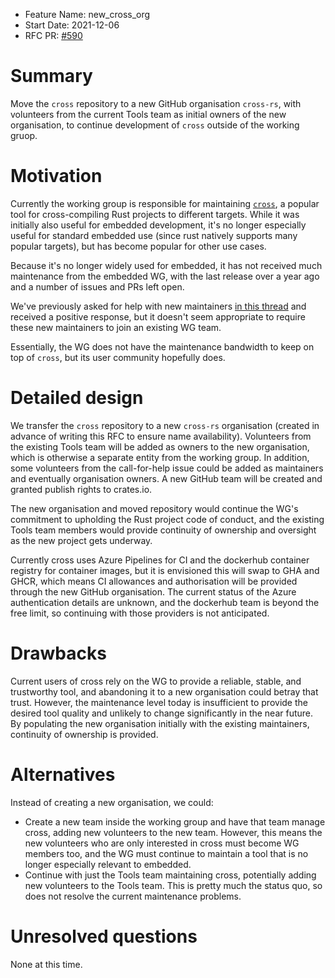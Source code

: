 - Feature Name: new_cross_org
- Start Date: 2021-12-06
- RFC PR: [#590](https://github.com/rust-embedded/wg/pull/590)

# Summary
[summary]: #summary

Move the `cross` repository to a new GitHub organisation `cross-rs`,
with volunteers from the current Tools team as initial owners of the new
organisation, to continue development of `cross` outside of the working gruop.

# Motivation
[motivation]: #motivation

Currently the working group is responsible for maintaining
[`cross`](https://github.com/rust-embedded/cross), a popular tool for
cross-compiling Rust projects to different targets. While it was initially also
useful for embedded development, it's no longer especially useful for standard
embedded use (since rust natively supports many popular targets), but has
become popular for other use cases.

Because it's no longer widely used for embedded, it has not received much
maintenance from the embedded WG, with the last release over a year ago
and a number of issues and PRs left open.

We've previously asked for help with new maintainers [in this
thread](https://github.com/rust-embedded/cross/issues/574) and received a
positive response, but it doesn't seem appropriate to require these new
maintainers to join an existing WG team.

Essentially, the WG does not have the maintenance bandwidth to keep on top
of `cross`, but its user community hopefully does.

# Detailed design
[design]: #detailed-design

We transfer the `cross` repository to a new `cross-rs` organisation (created in
advance of writing this RFC to ensure name availability). Volunteers from the
existing Tools team will be added as owners to the new organisation, which is
otherwise a separate entity from the working group. In addition, some
volunteers from the call-for-help issue could be added as maintainers and
eventually organisation owners. A new GitHub team will be created and granted
publish rights to crates.io.

The new organisation and moved repository would continue the WG's commitment to
upholding the Rust project code of conduct, and the existing Tools team members
would provide continuity of ownership and oversight as the new project gets
underway.

Currently cross uses Azure Pipelines for CI and the dockerhub container
registry for container images, but it is envisioned this will swap to GHA
and GHCR, which means CI allowances and authorisation will be provided through
the new GitHub organisation. The current status of the Azure authentication
details are unknown, and the dockerhub team is beyond the free limit, so
continuing with those providers is not anticipated.

# Drawbacks
[drawbacks]: #drawbacks

Current users of cross rely on the WG to provide a reliable, stable, and
trustworthy tool, and abandoning it to a new organisation could betray that
trust. However, the maintenance level today is insufficient to provide the
desired tool quality and unlikely to change significantly in the near future.
By populating the new organisation initially with the existing maintainers,
continuity of ownership is provided.

# Alternatives
[alternatives]: #alternatives

Instead of creating a new organisation, we could:

* Create a new team inside the working group and have that team manage cross,
  adding new volunteers to the new team. However, this means the new volunteers
  who are only interested in cross must become WG members too, and the WG must
  continue to maintain a tool that is no longer especially relevant to
  embedded.
* Continue with just the Tools team maintaining cross, potentially adding new
  volunteers to the Tools team. This is pretty much the status quo, so does
  not resolve the current maintenance problems.

# Unresolved questions
[unresolved]: #unresolved-questions

None at this time.

